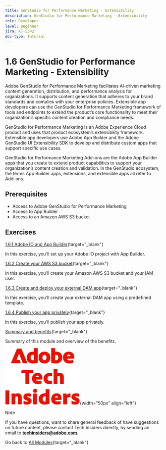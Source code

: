 ```yaml
---
title: GenStudio for Performance Marketing - Extensibility
description: GenStudio for Performance Marketing - Extensibility
role: Developer
level: Beginner
jira: KT-5342
doc-type: Tutorial
---
```

# 1.6 GenStudio for Performance Marketing - Extensibility

Adobe GenStudio for Performance Marketing facilitates AI-driven marketing content generation, distribution, and performance analysis for organizations. It supports content generation that adheres to your brand standards and complies with your enterprise policies. Extensible app developers can use the GenStudio for Performance Marketing framework of tools and endpoints to extend the product’s core functionality to meet their organization’s specific content creation and compliance needs.

GenStudio for Performance Marketing is an Adobe Experience Cloud product and uses that product ecosystem’s extensibility framework. Extensible app developers use Adobe App Builder and the Adobe GenStudio UI Extensibility SDK to develop and distribute custom apps that support specific use cases.

GenStudio for Performance Marketing Add-ons are the Adobe App Builder apps that you create to extend product capabilities to support your organization’s content creation and validation. In the GenStudio ecosystem, the terms App Builder apps, extensions, and extensible apps all refer to Add-ons.

## Prerequisites

- Access to Adobe GenStudio for Performance Marketing
- Access to App Builder
- Access to an Amazon AWS S3 bucket

## Exercises

[1.6.1 Adobe IO and App Builder](./ex1.md){target="_blank"}

In this exercise, you'll set up your Adobe IO project with App Builder.

[1.6.2 Create your AWS S3 bucket](./ex2.md){target="_blank"}

In this exercise, you'll create your Amazon AWS S3 bucket and your IAM user.

[1.6.3 Create and deploy your external DAM app](./ex3.md){target="_blank"}

In this exercise, you'll create your external DAM app using a predefined template.

[1.6.4 Publish your app privately](./ex4.md){target="_blank"}

In this exercise, you'll publish your app privately.

[Summary and benefits](./summary.md){target="_blank"}

Summary of this module and overview of the benefits.

![Tech Insiders](./../../../assets/images/techinsiders.png){width="50px" align="left"}

>[!NOTE]
>
>If you have questions, want to share general feedback of have suggestions on future content, please contact Tech Insiders directly, by sending an email to **techinsiders@adobe.com**.

Go back to [All Modules](../../../overview.md){target="_blank"}
